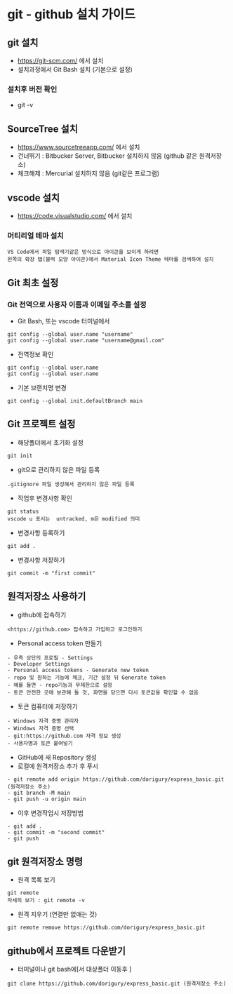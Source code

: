 # git - github 설치 가이드 

## git 설치
- <https://git-scm.com/> 에서 설치 
- 설치과정에서 Git Bash 설치 (기본으로 설정)

### 설치후 버전 확인 
- git -v 

## SourceTree 설치
- <https://www.sourcetreeapp.com/> 에서 설치
- 건너뛰기 : Bitbucker Server, Bitbucker 설치하지 않음 (github 같은 원격저장소)
- 체크해제 : Mercurial 설치하지 않음 (git같은 프로그램)

## vscode 설치 
- <https://code.visualstudio.com/> 에서 설치

### 머티리얼 테마 설치
```
VS Code에서 파일 탐색기같은 방식으로 아이콘을 보이게 하려면
왼쪽의 확장 탭(블럭 모양 아이콘)에서 Material Icon Theme 테마를 검색하여 설치
```

## Git 최초 설정

### Git 전역으로 사용자 이름과 이메일 주소를 설정

- Git Bash, 또는 vscode 터미널에서
```
git config --global user.name "username"
git config --global user.name "username@gmail.com"
```

- 전역정보 확인
```
git config --global user.name
git config --global user.name
```

- 기본 브랜치명 변경
```
git config --global init.defaultBranch main 
```

## Git 프로젝트 설정
- 해당폴더에서 초기화 설정
```
git init 
```

- git으로 관리하지 않은 파일 등록
```
.gitignore 파일 생성해서 관리하지 않은 파일 등록
```

- 작업후 변경사항 확인 
```
git status
vscode u 표시는  untracked, m은 modified 의미 
```

- 변경사항 등록하기 
```
git add . 
```

- 변경사항 저장하기 
```
git commit -m "first commit" 
```

## 원격저장소 사용하기

- github에 접속하기 
```
<https://github.com> 접속하고 가입하고 로그인하기 
```

- Personal access token 만들기
```
- 우측 상단의 프로필 - Settings
- Developer Settings
- Personal access tokens - Generate new token
- repo 및 원하는 기능에 체크, 기간 설정 뒤 Generate token 
- 예를 들면 - repo기능과 무제한으로 설정
- 토큰 안전한 곳에 보관해 둘 것, 화면을 닫으면 다시 토큰값을 확인할 수 없음 
```

- 토큰 컴퓨터에 저장하기
```
- Windows 자격 증명 관리자
- Windows 자격 증명 선택
- git:https://github.com 자격 정보 생성
- 사용자명과 토큰 붙여넣기
```

- GitHub에 새 Repository 생성
- 로컬에 원격저장소 추가 후 푸시 
```
- git remote add origin https://github.com/dorigury/express_basic.git (원격저장소 주소)
- git branch -M main
- git push -u origin main
```

- 이후 변경작업시 저장방법
```
- git add . 
- git commit -m "second commit" 
- git push
```

## git 원격저장소 명령 
- 원격 목록 보기
```
git remote 
자세히 보기 : git remote -v
```

- 원격 지우기 (연결만 없애는 것)
```
git remote remove https://github.com/dorigury/express_basic.git
```

## github에서 프로젝트 다운받기 
- 터미널이나 git bash에[서 대상폴더 이동후 ]
```
git clone https://github.com/dorigury/express_basic.git (원격저장소 주소)
```
